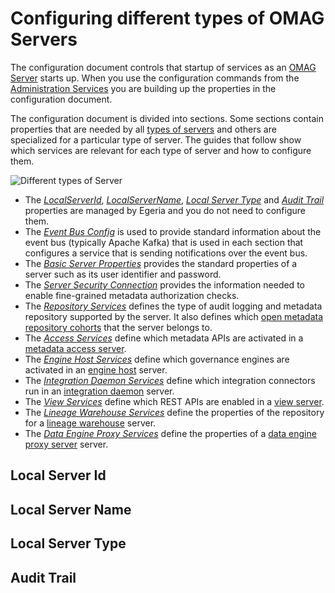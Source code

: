 <!-- SPDX-License-Identifier: CC-BY-4.0 -->
<!-- Copyright Contributors to the Egeria project. -->

# Configuring different types of OMAG Servers

The configuration document controls that startup of services as an [OMAG Server](/concepts/omag-server) starts up.  When you use the configuration commands from the [Administration Services](/services/admin-services/overview) you are building up the properties in the configuration document.

The configuration document is divided into sections.  Some sections contain properties that are needed by all [types of servers](/concepts/omag-server/#types-of-omag-server) and others are specialized for a particular type of server.  The guides that follow show which services are relevant for each type of server and how to configure them.

![Different types of Server](/concepts/types-of-omag-servers.svg)



* The [*LocalServerId*](#local-server-id), [*LocalServerName*](#local-server-name), [*Local Server Type*](#local-server-type) and [*Audit Trail*](#audit-trail) properties are managed by Egeria and you do not need to configure them.
* The [*Event Bus Config*](event-bus-config-section.md) is used to provide standard information about the event bus (typically Apache Kafka) that is used in each section that configures a service that is sending notifications over the event bus.
* The [*Basic Server Properties*](basic-server-properties-section.md) provides the standard properties of a server such as its user identifier and password.
* The [*Server Security Connection*](server-security-connection-section.md) provides the information needed to enable fine-grained metadata authorization checks.
* The [*Repository Services*](repository-services-section.md) defines the type of audit logging and metadata repository supported by the server.  It also defines which [open metadata repository cohorts](/concepts/cohort-member) that the server belongs to.
* The [*Access Services*](access-services-section.md) define which metadata APIs are activated in a [metadata access server](/concepts/metadata-access-service).
* The [*Engine Host Services*](engine-host-services-section.md) define which governance engines are activated in an [engine host](/concepts/engine-host) server.
* The [*Integration Daemon Services*](integration-daemon-services-section.md) define which integration connectors run in an [integration daemon](/concepts/integration-daemon) server.
* The [*View Services*](view-services-section.md) define which REST APIs are enabled in a [view server](/concepts/view-server).
* The [*Lineage Warehouse Services*](lineage-warehouse-services-section.md) define the properties of the repository for a [lineage warehouse](/concepts/lineage-warehouse) server.
* The [*Data Engine Proxy Services*](data-engine-proxy-services-section.md) define the properties of a [data engine proxy server](/concepts/data-engine-proxy) server.


## Local Server Id


## Local Server Name


## Local Server Type


## Audit Trail

